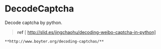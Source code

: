 DecodeCaptcha
=============

Decode captcha by python.

> **ref** 
    [<i class="icon-share"></i> http://slid.es/jingchaohu/decoding-weibo-captcha-in-python]

    **http://www.boyter.org/decoding-captchas/**

